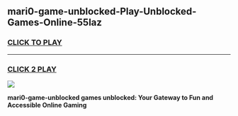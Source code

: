 
## mari0-game-unblocked-Play-Unblocked-Games-Online-55laz
<h3>
<a href="https://premium76.site?title=mari0-game-unblocked&ref=25A">CLICK TO PLAY</a></h3>
<hr>

<h3>
<a href="https://premium76.site?title=mari0-game-unblocked&ref=25A">CLICK 2 PLAY</a>
  
</h3>

<a href="https://premium76.site?title=mari0-game-unblocked&ref=25A"><img src="https://clearcache.store/games.png"></a>


**mari0-game-unblocked games unblocked: Your Gateway to Fun and Accessible Online Gaming**
